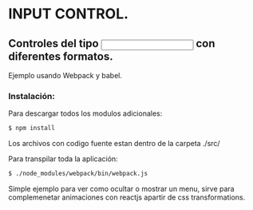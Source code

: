 # INPUT CONTROL.

## Controles del tipo <input type="tex"> con diferentes formatos.

Ejemplo usando Webpack y babel.

### Instalación:

Para descargar todos los modulos adicionales:
```sh
$ npm install
```
Los archivos con codigo fuente estan dentro de la carpeta ./src/

Para transpilar toda la aplicación:
```sh
$ ./node_modules/webpack/bin/webpack.js
```
Simple ejemplo para ver como ocultar o mostrar un menu, sirve para complemenetar animaciones con reactjs apartir de css transformations.
